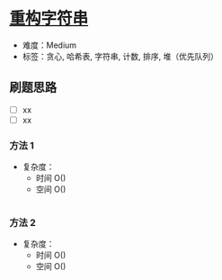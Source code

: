 # [重构字符串](https://leetcode-cn.com/problems/reorganize-string/)

- 难度：Medium
- 标签：贪心, 哈希表, 字符串, 计数, 排序, 堆（优先队列）

## 刷题思路

- [ ] xx
- [ ] xx

### 方法 1

- 复杂度：
    - 时间 O()
    - 空间 O()

``` js

```

### 方法 2

- 复杂度：
    - 时间 O()
    - 空间 O()

``` js

```
